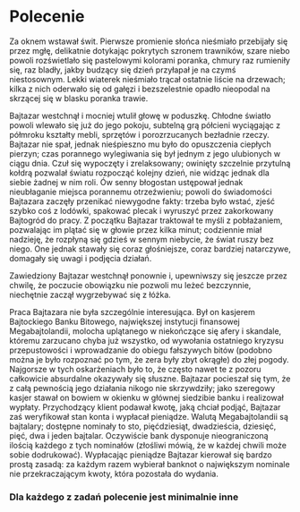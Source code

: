 # Polecenie
Za oknem wstawał świt. Pierwsze promienie słońca nieśmiało przebijały się przez mgłę, 
delikatnie dotykając pokrytych szronem trawników, szare niebo powoli rozświetlało się 
pastelowymi kolorami poranka, chmury raz rumieniły się, raz bladły, jakby budzący się 
dzień przyłapał je na czymś niestosownym. Lekki wiaterek nieśmiało trącał ostatnie liście 
na drzewach; kilka z nich oderwało się od gałęzi i bezszelestnie opadło nieopodal na 
skrzącej się w blasku poranka trawie.

Bajtazar westchnął i mocniej wtulił głowę w poduszkę. Chłodne światło powoli wlewało się 
już do jego pokoju, subtelną grą półcieni wyciągając z półmroku kształty mebli, sprzętów i 
porozrzucanych bezładnie rzeczy. Bajtazar nie spał, jednak nieśpieszno mu było do opuszczenia 
ciepłych pierzyn; czas porannego wylegiwania się był jednym z jego ulubionych w ciągu dnia. 
Czuł się wypoczęty i zrelaksowany; owinięty szczelnie przytulną kołdrą pozwalał światu 
rozpocząć kolejny dzień, nie widząc jednak dla siebie żadnej w nim roli. Ów senny błogostan 
ustępował jednak nieubłaganie miejsca porannemu otrzeźwieniu; powoli do świadomości Bajtazara 
zaczęły przenikać niewygodne fakty: trzeba było wstać, zjeść szybko coś z lodówki, spakować 
plecak i wyruszyć przez zakorkowany Bajtogród do pracy. Z początku Bajtazar traktował te 
myśli z pobłażaniem, pozwalając im plątać się w głowie przez kilka minut; codziennie miał 
nadzieję, że rozpłyną się gdzieś w sennym niebycie, że świat ruszy bez niego. One jednak stawały 
się coraz głośniejsze, coraz bardziej natarczywe, domagały się uwagi i podjęcia działań.

Zawiedziony Bajtazar westchnął ponownie i, upewniwszy się jeszcze przez chwilę, że poczucie 
obowiązku nie pozwoli mu leżeć bezczynnie, niechętnie zaczął wygrzebywać się z łóżka.

Praca Bajtazara nie była szczególnie interesująca. Był on kasjerem Bajtockiego Banku Bitowego, 
największej instytucji finansowej Megabajtolandii, molocha uplątanego w niekończące się afery i 
skandale, któremu zarzucano chyba już wszystko, od wywołania ostatniego kryzysu przepustowości i 
wprowadzanie do obiegu fałszywych bitów (podobno można je było rozpoznać po tym, że zera były zbyt 
okrągłe) do złej pogody. Najgorsze w tych oskarżeniach było to, że często nawet te z pozoru całkowicie 
absurdalne okazywały się słuszne. Bajtazar pocieszał się tym, że z całą pewnością jego działania nikogo 
nie skrzywdziły; jako szeregowy kasjer stawał on bowiem w okienku w głównej siedzibie banku i realizował 
wypłaty. Przychodzący klient podawał kwotę, jaką chciał podjąć, Bajtazar zaś weryfikował stan konta i 
wypłacał pieniądze. Walutą Megabajtolandii są bajtalary; dostępne nominały to sto, pięćdziesiąt, 
dwadzieścia, dziesięć, pięć, dwa i jeden bajtalar. Oczywiście bank dysponuje nieograniczoną ilością 
każdego z tych nominałów (złośliwi mówią, że w każdej chwili może sobie dodrukować). Wypłacając 
pieniądze Bajtazar kierował się bardzo prostą zasadą: za każdym razem wybierał banknot o 
największym nominale nie przekraczającym kwoty, która pozostała do wydania.

### Dla każdego z zadań polecenie jest minimalnie inne
